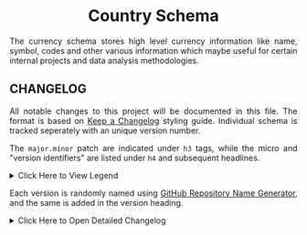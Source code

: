 <h1 align = "center">Country Schema</h1>

<div align = "justify">

The currency schema stores high level currency information like name, symbol, codes and other various information which maybe
useful for certain internal projects and data analysis methodologies.

## CHANGELOG

All notable changes to this project will be documented in this file. The format is based on
[Keep a Changelog](https://keepachangelog.com/en/1.1.0/) styling guide. Individual schema is tracked seperately with an
unique version number.

The `major.minor` patch are indicated under `h3` tags, while the micro and "version identifiers" are listed under `h4` and
subsequent headlines.

<details>
<summary>Click Here to View Legend</summary>

  * 🎉 - **Major Feature** : something big that was not available before.
  * ✨ - **Feature Enhancement** : a miscellaneous minor improvement of an existing feature.
  * 🛠️ - **Patch/Fix** : something that previously didn’t work as documented – or according to reasonable expectations – should now work.
  * ⚙️ - **Code Efficiency** : an existing feature now may not require as much computation or memory.
  * 💣 - **Code Refactoring** : a breakable change often associated with `major` version bump.

</details>

Each version is randomly named using [GitHub Repository Name Generator](https://alator21.github.io/repository-name-generator/),
and the same is added in the version heading.

<details>
<summary>Click Here to Open Detailed Changelog</summary>

### v1.0 | Flashy Fire

The version aims to provide a default schema to track currency information. For more details on the use case, check
the initial [story #4](https://github.com/digitphilia/dataway/issues/4) for more details.

#### v1.0.0 | Release Date: 2025-02-27

  * 🎉 A master *metadata* table that tracks currency type and subtypes. It creates a unique primary key which are
    referenced in the currency details table.
  * 🎉 Add currency details like name, symbol and minor units information with relevant check information.

</details>

</div>

